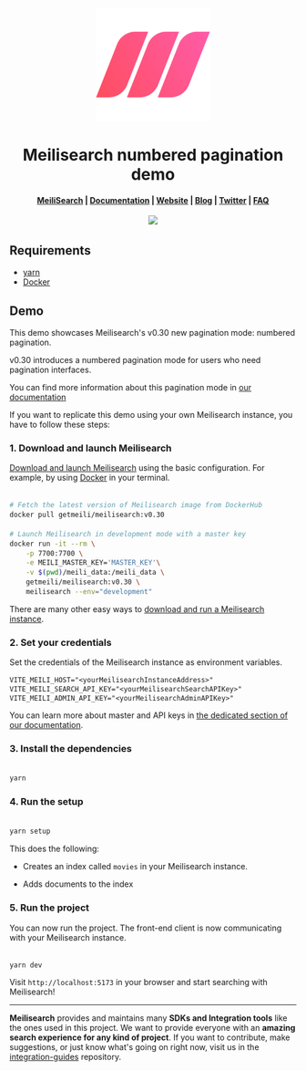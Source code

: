 <p align="center">
  <img src="https://raw.githubusercontent.com/meilisearch/integration-guides/master/assets/logos/logo.svg" alt="Meilisearch" width="200" height="200" />
</p>
<h1 align="center">Meilisearch numbered pagination demo</h1>

<h4 align="center">
  <a href="https://github.com/meilisearch/MeiliSearch">MeiliSearch</a> |
  <a href="https://docs.meilisearch.com">Documentation</a> |
  <a href="https://www.meilisearch.com">Website</a> |
  <a href="https://blog.meilisearch.com">Blog</a> |
  <a href="https://twitter.com/meilisearch">Twitter</a> |
  <a href="https://docs.meilisearch.com/faq">FAQ</a>
</h4>

<p align="center">
  <a href="https://github.com/meilisearch/MeiliSearch/discussions" alt="Discussions"><img src="https://img.shields.io/badge/github-discussions-red" /></a>
</p>

## Requirements

 - [yarn](https://yarnpkg.com/)
 - [Docker](https://docs.docker.com/get-docker/)

## Demo

This demo showcases Meilisearch's v0.30 new pagination mode: numbered pagination.

v0.30 introduces a numbered pagination mode for users who need pagination interfaces.

You can find more information about this pagination mode in [our documentation](https://docs.meilisearch.com/learn/advanced/pagination.html#numbered-page-selectors)

If you want to replicate this demo using your own Meilisearch instance, you have to follow these steps:
  
### 1. Download and launch Meilisearch

[Download and launch Meilisearch](https://docs.meilisearch.com/learn/getting_started/quick_start.html) using the basic configuration. For example, by using [Docker](https://docs.docker.com/get-docker/) in your terminal.

```bash

# Fetch the latest version of Meilisearch image from DockerHub
docker pull getmeili/meilisearch:v0.30

# Launch Meilisearch in development mode with a master key
docker run -it --rm \
    -p 7700:7700 \
    -e MEILI_MASTER_KEY='MASTER_KEY'\
    -v $(pwd)/meili_data:/meili_data \
    getmeili/meilisearch:v0.30 \
    meilisearch --env="development"
```

There are many other easy ways to [download and run a Meilisearch instance](https://docs.meilisearch.com/learn/getting_started/quick_start.html#download-and-launch).


### 2. Set your credentials

Set the credentials of the Meilisearch instance as environment variables. 
```
VITE_MEILI_HOST="<yourMeilisearchInstanceAddress>"
VITE_MEILI_SEARCH_API_KEY="<yourMeilisearchSearchAPIKey>"
VITE_MEILI_ADMIN_API_KEY="<yourMeilisearchAdminAPIKey>"
```

You can learn more about master and API keys in [the dedicated section of our documentation](https://docs.meilisearch.com/learn/security/master_api_keys.html).

### 3. Install the dependencies

```bash

yarn

```

### 4. Run the setup

```bash

yarn setup

```

This does the following:

- Creates an index called `movies` in your Meilisearch instance.

- Adds documents to the index


### 5. Run the project

You can now run the project. The front-end client is now communicating with your Meilisearch instance.

```bash

yarn dev

```

 Visit `http://localhost:5173` in your browser and start searching with Meilisearch!

<hr>

**Meilisearch** provides and maintains many **SDKs and Integration tools** like the ones used in this project. We want to provide everyone with an **amazing search experience for any kind of project**. If you want to contribute, make suggestions, or just know what's going on right now, visit us in the [integration-guides](https://github.com/meilisearch/integration-guides) repository.
